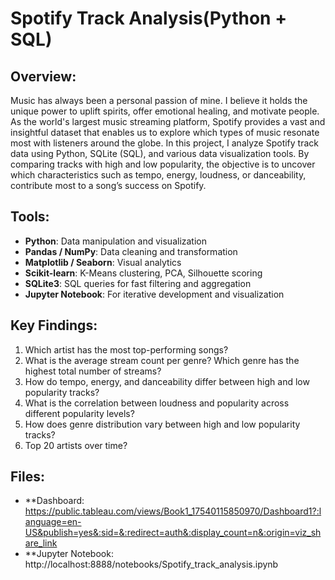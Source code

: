 # Spotify Track Analysis(Python + SQL)

## Overview:
Music has always been a personal passion of mine. I believe it holds the unique power to uplift spirits, offer emotional healing, and motivate people. As the world's largest music streaming platform, Spotify provides a vast and insightful dataset that enables us to explore which types of music resonate most with listeners around the globe. In this project, I analyze Spotify track data using Python, SQLite (SQL), and various data visualization tools. By comparing tracks with high and low popularity, the objective is to uncover which characteristics such as tempo, energy, loudness, or danceability, contribute most to a song’s success on Spotify.

## Tools:
- **Python**: Data manipulation and visualization  
- **Pandas / NumPy**: Data cleaning and transformation  
- **Matplotlib / Seaborn**: Visual analytics  
- **Scikit-learn**: K-Means clustering, PCA, Silhouette scoring  
- **SQLite3**: SQL queries for fast filtering and aggregation  
- **Jupyter Notebook**: For iterative development and visualization 

## Key Findings:
1. Which artist has the most top-performing songs?
2. What is the average stream count per genre? Which genre has the highest total number of streams?
3. How do tempo, energy, and danceability differ between high and low popularity tracks?
4. What is the correlation between loudness and popularity across different popularity levels?
5. How does genre distribution vary between high and low popularity tracks?
6. Top 20 artists over time?

## Files:
- **Dashboard: 
https://public.tableau.com/views/Book1_17540115850970/Dashboard1?:language=en-US&publish=yes&:sid=&:redirect=auth&:display_count=n&:origin=viz_share_link
- **Jupyter Notebook:
http://localhost:8888/notebooks/Spotify_track_analysis.ipynb
